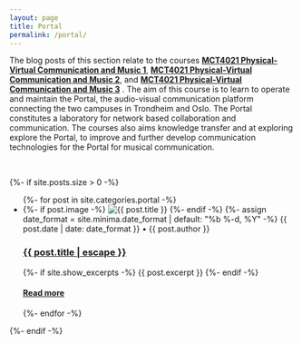 ```yaml
---
layout: page
title: Portal
permalink: /portal/
---
```


The blog posts of this section relate to the courses [**MCT4021 Physical-Virtual Communication and Music 1**](https://www.uio.no/studier/emner/hf/imv/MCT4021), [**MCT4021 Physical-Virtual Communication and Music 2**](https://www.ntnu.edu/studies/courses/MCT4022), and [**MCT4021 Physical-Virtual Communication and Music 3**](https://www.uio.no/studier/emner/hf/imv/MCT4023) . The aim of this course is to learn to operate and maintain the Portal, the audio-visual communication platform connecting the two campuses in Trondheim and Oslo. The Portal constitutes a laboratory for network based collaboration and communication. The courses also aims knowledge transfer and at exploring explore the Portal, to improve and further develop communication technologies for the Portal for musical communication.

<br />

{%- if site.posts.size > 0 -%}
  <!-- <h2 class="post-list-heading">{{ page.list_title | default: "Posts" }}</h2> -->
  <ul class="post-list">
    {%- for post in site.categories.portal -%}
    <li>
      {%- if post.image -%}
      <img src="{{ post.image | prepend: site.baseurl }}" alt="{{ post.title }}" title="{{ post.title }}">
      {%- endif -%}
      {%- assign date_format = site.minima.date_format | default: "%b %-d, %Y" -%}
      <span class="post-meta">{{ post.date | date: date_format }}</span>
      <span class="post-meta">• {{ post.author }}</span>
      <h3>
        <a class="post-link" href="{{ post.url | relative_url }}">
          {{ post.title | escape }}
        </a>
      </h3>
      {%- if site.show_excerpts -%}
        {{ post.excerpt }}
      {%- endif -%}
      <h4>
      <a href="{{ post.url | relative_url }}">
        Read more
      </a>
      </h4>
    </li>
    {%- endfor -%}
  </ul>
  {%- endif -%}
